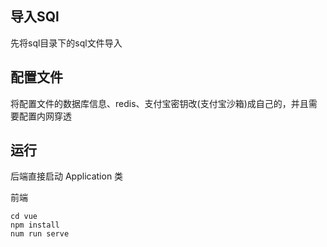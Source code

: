 ## 导入SQl
先将sql目录下的sql文件导入

## 配置文件
将配置文件的数据库信息、redis、支付宝密钥改(支付宝沙箱)成自己的，并且需要配置内网穿透

## 运行
后端直接启动 Application 类

前端
```
cd vue
npm install
num run serve
```
